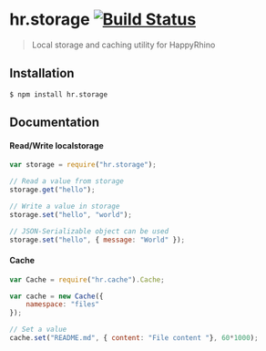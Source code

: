 hr.storage [![Build Status](https://travis-ci.org/HappyRhino/hr.storage.png?branch=master)](https://travis-ci.org/HappyRhino/hr.storage)
=============================

> Local storage and caching utility for HappyRhino

## Installation

```
$ npm install hr.storage
```

## Documentation

#### Read/Write localstorage

```js
var storage = require("hr.storage");

// Read a value from storage
storage.get("hello");

// Write a value in storage
storage.set("hello", "world");

// JSON-Serializable object can be used
storage.set("hello", { message: "World" });
```

#### Cache

```js
var Cache = require("hr.cache").Cache;

var cache = new Cache({
    namespace: "files"
});

// Set a value
cache.set("README.md", { content: "File content "}, 60*1000);
```
